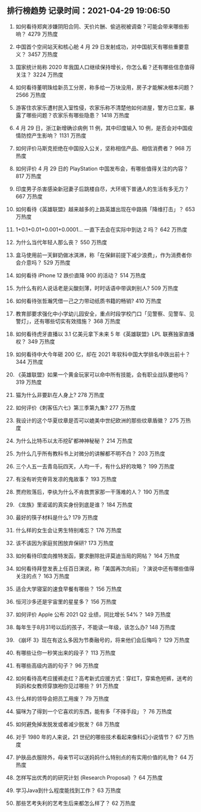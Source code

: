 
## 排行榜趋势 记录时间：2021-04-29 19:06:50
  
  1. 如何看待郑爽涉嫌阴阳合同、天价片酬、偷逃税被调查？可能会带来哪些影响？ 4279 万热度
    
  2. 中国首个空间站天和核心舱 4 月 29 日发射成功，对中国航天有哪些重要意义？ 3457 万热度
    
  3. 国家统计局称 2020 年我国人口继续保持增长，你怎么看？还有哪些信息值得关注？ 3224 万热度
    
  4. 如何看待董明珠给新员工分房，称多给一万块没用，房子才能解决根本问题？ 2566 万热度
    
  5. 游客住农家乐遭村民入室性侵，农家乐称不清楚他如何进屋，警方已立案，暴露了哪些问题？农家乐有哪些隐患？ 1418 万热度
    
  6. 4 月 29 日，浙江新增确诊病例 11 例，其中印度输入 10 例，是否会对中国疫情防控产生影响？ 1131 万热度
    
  7. 如何评价马斯克拒绝在中国投入公关，坚称相信产品、相信消费者？ 968 万热度
    
  8. 如何评价 4 月 29 日的 PlayStation 中国发布会，有哪些值得关注的内容？ 817 万热度
    
  9. 印度男子杀害感染新冠妻子后跳楼自尽，大环境下普通人的生活有多无力？ 667 万热度
    
  10. 如何看待《英雄联盟》越来越多的上路英雄出现在中路搞「降维打击」？ 653 万热度
    
  11. 1+0.1+0.01+0.001+0.0001... 一直下去会在实际中到达 2 吗？ 642 万热度
    
  12. 为什么当代年轻人那么丧？ 550 万热度
    
  13. 盒马使用前一天鲜奶做冰淇淋，称「在保鲜前提下减少浪费」，作为消费者你会介意吗？ 529 万热度
    
  14. 如何看待 iPhone 12 跌价直降 900 的活动？ 514 万热度
    
  15. 为什么有的人说话老是尖酸刻薄，时时话语中带讽刺别人? 509 万热度
    
  16. 如何看待张哲瀚凭借一己之力带动纸质书籍的畅销? 410 万热度
    
  17. 教育部要求强化中小学幼儿园安全，重点时段学校门口「见警察、见警车、见警灯」，还有哪些切实有效措施？ 368 万热度
    
  18. 如何看待虎牙直播以 3.1 亿美元拿下未来 5 年《英雄联盟》LPL 联赛独家直播权？ 349 万热度
    
  19. 如何看待中大今年砸 200 亿，却在 2021 年软科中国大学排名中跌出前十？ 344 万热度
    
  20. 《英雄联盟》如果一个黄金玩家可以命中所有技能，会有职业战队要他吗？ 319 万热度
    
  21. 猫为什么非要趴在人身上? 278 万热度
    
  22. 如何评价《刺客伍六七》第三季第九集? 277 万热度
    
  23. 我设计的这个华夏纹章是否可以媲美中世纪欧洲的那些纹章盾徽？ 275 万热度
    
  24. 为什么比特币以太币挖矿都神神秘秘？ 214 万热度
    
  25. 为什么几乎所有教科书上对微分的讲解都不明不白？ 203 万热度
    
  26. 三个人五一去青岛玩四天，人均一千，有什么好的攻略？ 199 万热度
    
  27. 有没有听完脊背发凉的鬼故事？ 193 万热度
    
  28. 贾府败落后，李纨为什么不肯救贾家那一干落难的人？ 190 万热度
    
  29. 《龙族》里诺诺的真实身份到底是谁？ 184 万热度
    
  30. 最好的筷子材料是什么? 179 万热度
    
  31. 什么样的女生会让男生特别难忘？ 176 万热度
    
  32. 该不该因为家庭贫困放弃保研? 173 万热度
    
  33. 如何看待印度向推特发函，要求删除批评莫迪当局的网帖？ 164 万热度
    
  34. 如何看待拜登发表上任百日演说，称「美国再次向前」？演说中还有哪些值得关注的点？ 163 万热度
    
  35. 适合大学寝室的速食早餐有哪些？ 156 万热度
    
  36. 恒河沙多还是宇宙里的星星多？ 156 万热度
    
  37. 如何评价 Apple 公布 2021 Q2 业绩，同比增长 54%？ 149 万热度
    
  38. 每年生于8月31号以后的孩子，不能读一年级，该怎么办? 148 万热度
    
  39. 《崩坏 3》现在有这么多因为节奏融号的，将来他们会后悔吗？ 129 万热度
    
  40. 有哪些让你一秒笑出来的段子？ 113 万热度
    
  41. 有哪些高级内涵的句子？ 96 万热度
    
  42. 如何看待高考应援裤走红？高考新式应援方式：穿红T，穿紫色短裤，送考的妈妈和女教师穿旗袍你见过哪些？ 91 万热度
    
  43. 什么样的领导会把员工用废？ 79 万热度
    
  44. 猫咪为了得到一个它喜欢的东西，能有多「不择手段」？ 76 万热度
    
  45. 如何避免掉发脱发或者减少脱发？ 68 万热度
    
  46. 对于 1980 年的人来说，21 世纪的哪些技术看起来像科幻小说情节？ 67 万热度
    
  47. 护肤品衣服除外，母亲节可以送妈妈什么特别点的有实用价值的礼物？ 64 万热度
    
  48. 怎样写出优秀的的研究计划 (Research Proposal) ？ 64 万热度
    
  49. 学习Java到什么程度能找到工作？ 63 万热度
    
  50. 那些艺考失利的艺考生后来都怎么样了？ 62 万热度
    